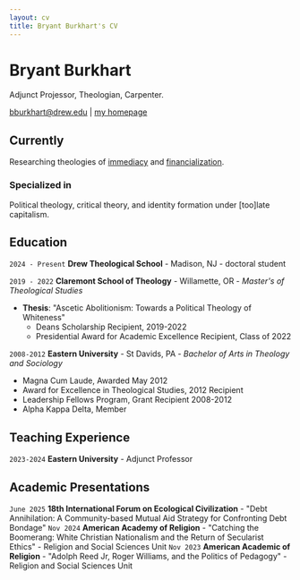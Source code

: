 ```yaml
---
layout: cv
title: Bryant Burkhart's CV
---
```

# Bryant Burkhart
Adjunct Projessor, Theologian, Carpenter.

<div id="webaddress">
<a href="bburkhart@drew.edu">bburkhart@drew.edu</a>
| <a href="bryantburkhart.com">my homepage</a>
</div>

## Currently
Researching theologies of [immediacy](https://www.versobooks.com/products/3031-immediacy-or-the-style-of-too-late-capitalism?srsltid=AfmBOooEK_JXcnwVW-KHKaId_ne9J9eIId1xMVaVDPj86o09dKgS6mss) and [financialization](https://www.hup.harvard.edu/books/9780674066199). 

### Specialized in

Political theology, critical theory, and identity formation under [too]late capitalism. 


## Education

`2024 - Present`
__Drew Theological School__ - Madison, NJ - doctoral student

`2019 - 2022`
__Claremont School of Theology__ - Willamette, OR - *Master's of Theological Studies*

- **Thesis**: "Ascetic Abolitionism: Towards a Political Theology of Whiteness"
	- Deans Scholarship Recipient, 2019-2022
	- Presidential Award for Academic Excellence Recipient, Class of 2022

`2008-2012`
__Eastern University__ - St Davids, PA - *Bachelor of Arts in Theology and Sociology*
 * Magna Cum Laude, Awarded May 2012
 * Award for Excellence in Theological Studies, 2012 Recipient
 * Leadership Fellows Program, Grant Recipient 2008-2012
 * Alpha Kappa Delta, Member 

## Teaching Experience
`2023-2024`
__Eastern University__ - Adjunct Professor

## Academic Presentations
`June 2025`
__18th International Forum on Ecological Civilization__ - "Debt Annihilation: A Community-based Mutual Aid Strategy for Confronting Debt Bondage"
`Nov 2024`
__American Academy of Religion__ - "Catching the Boomerang: White Christian Nationalism and the Return of Secularist Ethics" - Religion and Social Sciences Unit
`Nov 2023`
__American Academic of Religion__ - "Adolph Reed Jr, Roger Williams, and the Politics of Pedagogy" - Religion and Social Sciences Unit


<!-- ### Footer

Last updated: August 2025 -->


